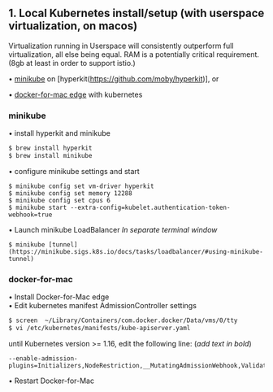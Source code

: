 ## 1. Local Kubernetes install/setup (with userspace virtualization, on macos) 

Virtualization running in Userspace will consistently outperform full virtualization, all else being equal. RAM is a potentially critical requirement. (8gb at least in order to support istio.)  

• [minikube](https://minikube.sigs.k8s.io) on [hyperkit(https://github.com/moby/hyperkit)], or  

• [docker-for-mac edge](https://docs.docker.com/docker-for-mac/edge-release-notes/) with kubernetes  


### minikube

• install hyperkit and minikube  

```bash
$ brew install hyperkit
$ brew install minikube
```

• configure minikube settings and start  

```
$ minikube config set vm-driver hyperkit
$ minikube config set memory 12288
$ minikube config set cpus 6
$ minikube start --extra-config=kubelet.authentication-token-webhook=true
```

• Launch minikube LoadBalancer *In separate terminal window*  

```
$ minikube [tunnel](https://minikube.sigs.k8s.io/docs/tasks/loadbalancer/#using-minikube-tunnel)
```

### docker-for-mac  

• Install Docker-for-Mac edge  
• Edit kubernetes manifest AdmissionController settings  

```bash
$ screen  ~/Library/Containers/com.docker.docker/Data/vms/0/tty  
$ vi /etc/kubernetes/manifests/kube-apiserver.yaml  
```

until Kubernetes version >= 1.16, edit the following line: (_add text in bold_)  
```
--enable-admission-plugins=Initializers,NodeRestriction,__MutatingAdmissionWebhook,ValidatingAdmissionWebhook__  
```

• Restart Docker-for-Mac   

